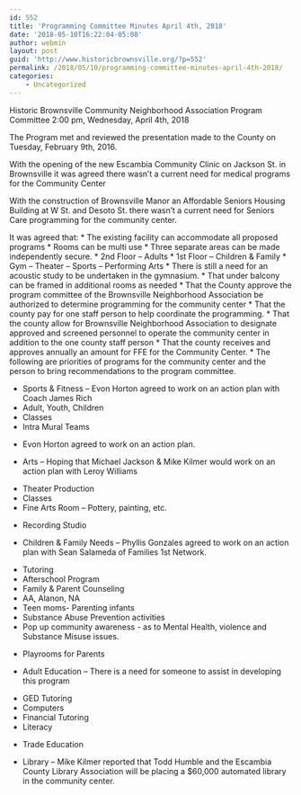 ```yaml
---
id: 552
title: 'Programming Committee Minutes April 4th, 2018'
date: '2018-05-10T16:22:04-05:00'
author: webmin
layout: post
guid: 'http://www.historicbrownsville.org/?p=552'
permalink: /2018/05/10/programming-committee-minutes-april-4th-2018/
categories:
    - Uncategorized
---
```


<p>Historic Brownsville Community Neighborhood Association
Program Committee
2:00 pm, Wednesday, April 4th, 2018</p>

<p>The Program met and reviewed the presentation made to the County on Tuesday, February 9th, 2016.</p>

<p>With the opening of the new Escambia Community Clinic on Jackson St. in Brownsville it was agreed there wasn’t a current need for medical programs for the Community Center</p>

<p>With the construction of Brownsville Manor an Affordable Seniors Housing Building at W St. and  Desoto St. there wasn’t a current need for Seniors Care programming for the community center.</p>

<p>It was agreed that:
 * The existing facility can accommodate all proposed programs
 * Rooms can be multi use
 * Three separate areas can be made independently secure.
 * 2nd Floor – Adults
 * 1st Floor – Children &amp; Family
 * Gym – Theater – Sports – Performing Arts 
 * There is still a need for an acoustic study to be undertaken in the gymnasium.
 * That under balcony can be framed in additional rooms as needed
 * That the County approve the program committee of the Brownsville Neighborhood Association be authorized to determine programming for the community center
 * That the county pay for one staff person to help coordinate the programming.
 * That the county allow for Brownsville Neighborhood Association to designate approved and screened personnel to operate the community center in addition to the one county staff person
 * That the county receives and approves annually an amount for FFE for the Community Center.
 * The following are priorities of programs for the community center and the person to bring recommendations to the program committee.</p>

<ul>
<li>Sports &amp; Fitness – Evon Horton agreed to work on an action plan with Coach James Rich </li>
<li>Adult, Youth, Children</li>
<li>Classes </li>
<li>Intra Mural Teams</li>
<li><p>Evon Horton agreed to work on an action plan.</p></li>
<li><p>Arts – Hoping that Michael Jackson &amp; Mike Kilmer would work on an action plan with Leroy Williams</p></li>
<li>Theater Production</li>
<li>Classes</li>
<li>Fine Arts Room – Pottery, painting, etc.</li>
<li><p>Recording Studio</p></li>
<li><p>Children &amp; Family Needs – Phyllis Gonzales agreed to work on an action plan with Sean Salameda of Families 1st Network.</p></li>
<li>Tutoring</li>
<li>Afterschool Program</li>
<li>Family &amp; Parent Counseling</li>
<li>AA, Alanon, NA</li>
<li>Teen moms- Parenting infants</li>
<li>Substance Abuse Prevention activities</li>
<li>Pop up community awareness - as to Mental Health, violence and Substance Misuse issues. </li>
<li><p>Playrooms for Parents</p></li>
<li><p>Adult Education – There is a need for someone to assist in developing this program</p></li>
<li>GED Tutoring</li>
<li>Computers</li>
<li>Financial Tutoring</li>
<li>Literacy </li>
<li><p>Trade Education</p></li>
<li><p>Library – Mike Kilmer reported that Todd Humble and the Escambia County Library Association will be placing  a $60,000 automated library in the community center.</p></li>
</ul>
